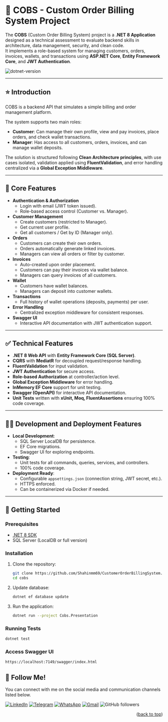 ﻿
# 📐 COBS - Custom Order Billing System Project

The **COBS** (Custom Order Billing System) project is a **.NET 8 Application** designed as a technical assessment to evaluate backend skills in architecture, data management, security, and clean code.  
It implements a role-based system for managing customers, orders, invoices, wallets, and transactions using **ASP.NET Core**, **Entity Framework Core**, and **JWT Authentication**.

![dotnet-version](https://img.shields.io/badge/dotnet%20version-net8.0-blue)

---

## ⭐ Introduction
COBS is a backend API that simulates a simple billing and order management platform.  

The system supports two main roles:
- **Customer**: Can manage their own profile, view and pay invoices, place orders, and check wallet transactions.  
- **Manager**: Has access to all customers, orders, invoices, and can manage wallet deposits.  

The solution is structured following **Clean Architecture principles**, with use cases isolated, validation applied using **FluentValidation**, and error handling centralized via a **Global Exception Middleware**.

---

## 🔎 Core Features
- **Authentication & Authorization**
  - Login with email (JWT token issued).
  - Role-based access control (Customer vs. Manager).
- **Customer Management**
  - Create customers (restricted to Manager).
  - Get current user profile.
  - Get all customers / Get by ID (Manager only).
- **Orders**
  - Customers can create their own orders.
  - Orders automatically generate linked invoices.
  - Managers can view all orders or filter by customer.
- **Invoices**
  - Auto-created upon order placement.
  - Customers can pay their invoices via wallet balance.
  - Managers can query invoices of all customers.
- **Wallet**
  - Customers have wallet balances.
  - Managers can deposit into customer wallets.
- **Transactions**
  - Full history of wallet operations (deposits, payments) per user.
- **Error Handling**
  - Centralized exception middleware for consistent responses.
- **Swagger UI**
  - Interactive API documentation with JWT authentication support.

---

## ✅ Technical Features
- **.NET 8 Web API** with **Entity Framework Core (SQL Server)**.
- **CQRS** with **MediatR** for decoupled request/response handling.
- **FluentValidation** for input validation.
- **JWT Authentication** for secure access.
- **Role-based Authorization** at controller/action level.
- **Global Exception Middleware** for error handling.
- **InMemory EF Core** support for unit testing.
- **Swagger (OpenAPI)** for interactive API documentation.
- **Unit Tests** written with **xUnit, Moq, FluentAssertions** ensuring 100% code coverage.

---

## 🧑‍💻 Development and Deployment Features
- **Local Development**:
  - SQL Server LocalDB for persistence.
  - EF Core migrations.
  - Swagger UI for exploring endpoints.
- **Testing**:
  - Unit tests for all commands, queries, services, and controllers.
  - 100% code coverage.
- **Deployment Ready**:
  - Configurable `appsettings.json` (connection string, JWT secret, etc.).
  - HTTPS enforced.
  - Can be containerized via Docker if needed.

---

## 💾 Getting Started

### Prerequisites
- [.NET 8 SDK](https://dotnet.microsoft.com/download)
- SQL Server (LocalDB or full version)

### Installation
1. Clone the repository:
   ```bash
   git clone https://github.com/Shahinmm69/CustomerOrderBillingSystem.git
   cd cobs
   ```
2. Update database:
   ```bash
   dotnet ef database update
   ```
3. Run the application:
   ```bash
   dotnet run --project Cobs.Presentation
   ```

### Running Tests
```bash
dotnet test
```

### Access Swagger UI
```
https://localhost:7149/swagger/index.html
```

## 🩷 Follow Me!

You can connect with me on the social media and communication channels listed below.

[![LinkedIn][linkedin-shield]][linkedin-url]
[![Telegram][telegram-shield]][telegram-url]
[![WhatsApp][whatsapp-shield]][whatsapp-url]
[![Gmail][gmail-shield]][gmail-url]
![GitHub followers](https://img.shields.io/github/followers/Shahinmm69)

<p align="right">(<a href="#readme-top">back to top</a>)</p>


<!-- MARKDOWN LINKS & IMAGES -->
<!-- https://www.markdownguide.org/basic-syntax/#reference-style-links -->
[linkedin-shield]: https://img.shields.io/badge/-LinkedIn-black.svg?logo=linkedin&color=555
[linkedin-url]: https://www.linkedin.com/in/shahin-maboudi-moghaddam

[telegram-shield]: https://img.shields.io/badge/-Telegram-black.svg?logo=telegram&color=fff
[telegram-url]: https://t.me/Shahin_graff

[whatsapp-shield]: https://img.shields.io/badge/-WhatsApp-black.svg?logo=whatsapp&color=fff
[whatsapp-url]: https://wa.me/989304199911

[gmail-shield]: https://img.shields.io/badge/-Gmail-black.svg?logo=gmail&color=fff
[gmail-url]: mailto:s.maboudi69@gmail.com
